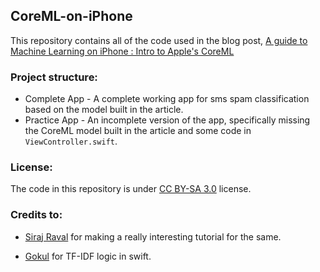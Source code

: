 CoreML-on-iPhone
-----------------
This repository contains all of the code used in the blog post, [A guide to Machine Learning on iPhone : Intro to Apple's CoreML](https://www.analyticsvidhya.com/blog/2017/09/build-machine-learning-iphone-apple-coreml/)

### Project structure:
 - Complete App - A complete working app for sms spam classification based on the model built in the article.
 - Practice App - An incomplete version of the app, specifically missing the CoreML model built in the article and some code in `ViewController.swift`.

### License:

The code in this repository is under [CC BY-SA 3.0](https://creativecommons.org/licenses/by-sa/3.0/) license.

### Credits to: 

 - [Siraj Raval](https://github.com/llSourcell?tab=repositories) for making a really interesting tutorial for the same.
 
 - [Gokul](https://github.com/gkswamy98) for TF-IDF logic in swift.

